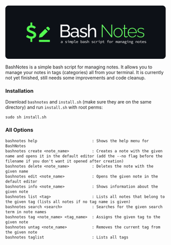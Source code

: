 ![banner](https://raw.githubusercontent.com/qewer33/BashNotes/main/assets/banner.png)

BashNotes is a simple bash script for managing notes. It allows you to manage your notes in tags (categories) all from your terminal. It is currently not yet finished, still needs some improvements and code cleanup.

### Installation
Download `bashnotes` and `install.sh` (make sure they are on the same directory) and run `install.sh` with root perms:
```
sudo sh install.sh
```

### All Options
```
bashnotes help                        : Shows the help menu for BashNotes
bashnotes create <note_name>          : Creates a note with the given name and opens it in the default editor (add the --no flag before the filename if you don't want it opened after creation)
bashnotes delete <note_name>          : Deletes the note with the given name
bashnotes edit <note_name>            : Opens the given note in the default editor
bashnotes info <note_name>            : Shows information about the given note
bashnotes list <tag>                  : Lists all notes that belong to the given tag (lists all notes if no tag name is given)
bashnotes search <search>             : Searches for the given search term in note names
bashnotes tag <note_name> <tag_name>  : Assigns the given tag to the given note
bashnotes untag <note_name>           : Removes the current tag from the given note
bashnotes taglist                     : Lists all tags
```
